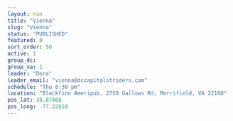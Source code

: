 ```yaml
---
layout: run
title: "Vienna"
slug: "Vienna"
status: "PUBLISHED"
featured: 0
sort_order: 50
active: 1
group_dc:
group_va: 1
leader: "Dora"
leader_email: "vienna@dccapitalstriders.com"
schedule: "Thu 6:30 pm"
location: "Blackfinn Ameripub, 2750 Gallows Rd, Merrifield, VA 22180"
pos_lat: 38.87868
pos_long: -77.22810
---
```

